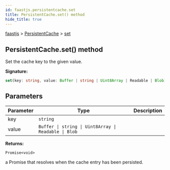 ```yaml
---
id: faastjs.persistentcache.set
title: PersistentCache.set() method
hide_title: true
---
```

[faastjs](./faastjs.md) &gt; [PersistentCache](./faastjs.persistentcache.md) &gt; [set](./faastjs.persistentcache.set.md)

## PersistentCache.set() method

Set the cache key to the given value.

<b>Signature:</b>

```typescript
set(key: string, value: Buffer | string | Uint8Array | Readable | Blob): Promise<void>;
```

## Parameters

|  Parameter | Type | Description |
|  --- | --- | --- |
|  key | <code>string</code> |  |
|  value | <code>Buffer &#124; string &#124; Uint8Array &#124; Readable &#124; Blob</code> |  |

<b>Returns:</b>

`Promise<void>`

a Promise that resolves when the cache entry has been persisted.
